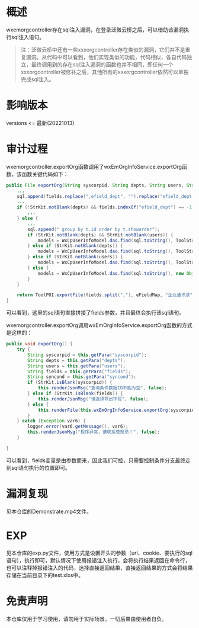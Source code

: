 # 概述

wxemorgcontroller存在sql注入漏洞，在登录泛微云桥之后，可以借助该漏洞执行sql注入语句。

> 注：泛微云桥中还有一些xxxorgcontroller存在类似的漏洞，它们并不是重复漏洞。从代码中可以看到，他们实现类似的功能，代码相似，各自代码独立，最终调用到的存在sql注入漏洞的函数也并不相同，即任何一个xxxorgcontroller被修补之后，其他所有的xxxorgcontroller依然可以单独完成sql注入。

# 影响版本

versions <= 最新(20221013)

# 审计过程

wxemorgcontroller.exportOrg函数调用了wxEmOrgInfoService.exportOrg函数，该函数关键代码如下：

```java
public File exportOrg(String syscorpid, String depts, String users, String fields, String syncond) throws Exception {
    ...
    sql.append(fields.replace(",efield_dept", "").replace("efield_dept,", "").replace("efield_dept", "").replace("efield_name", "u.name as efield_name").replace("efield_wxuserid", "u.wxuserid as efield_wxuserid").replace("efield_post", "u.post as efield_post").replace("efield_sex", "case when u.sex = 1 then '男' when u.sex = 2 then '女' else '未知' end as efield_sex").replace("efield_weixin", "u.weixin as efield_weixin").replace("efield_mobile", "u.mobile as efield_mobile").replace("efield_email", "u.email as efield_email").replace("efield_tel_custom", "u.tel as efield_tel").replace("efield_telephone", "u.tel as efield_telephone").replace("efield_jobnumber", "u.jobnumber as efield_jobnumber").replace("efield_status", "case when u.isattend = 1 then '已激活' when u.isattend = 2 then '已禁用' when u.isattend = 0 then '未激活' else '未知' end as efield_status").replace("efield_relatesys", "group_concat(c.sysname) as efield_relatesys").replace("efield_relateaccount", "group_concat(b.outsysuserid) as efield_relateaccount").replace("efield_lastsynerror", "u.lastsynerror as efield_lastsynerror"));
    ...
    if (!StrKit.notBlank(depts) && fields.indexOf("efield_dept") == -1) {
        ...
    } else {
        ...
        sql.append(" group by t.id order by t.showorder");
        if (StrKit.notBlank(depts) && StrKit.notBlank(users)) {
            models = WxCpUserInfoModel.dao.find(sql.toString(), ToolString.mergeAllSqlParams(new Object[]{syscorpid, ToolString.buildSqlInParams(depts.replaceAll("\\|", ",")), ToolString.buildSqlInParams(users.replaceAll("\\|", ","))}));
        } else if (StrKit.notBlank(depts)) {
            models = WxCpUserInfoModel.dao.find(sql.toString(), ToolString.mergeAllSqlParams(new Object[]{syscorpid, ToolString.buildSqlInParams(depts.replaceAll("\\|", ","))}));
        } else if (StrKit.notBlank(users)) {
            models = WxCpUserInfoModel.dao.find(sql.toString(), ToolString.mergeAllSqlParams(new Object[]{syscorpid, ToolString.buildSqlInParams(users.replaceAll("\\|", ","))}));
        } else {
            models = WxCpUserInfoModel.dao.find(sql.toString(), new Object[]{syscorpid});
        }
    }

    return ToolPOI.exportFile(fields.split(","), eFieldMap, "企业通讯录", "通讯录", models);
}
```

可以看到，这里的sql语句直接拼接了fields参数，并且最终会执行该sql语句。

wxemorgcontroller.exportOrg调用wxEmOrgInfoService.exportOrg函数的方式是这样的：

```java
public void exportOrg() {
    try {
        String syscorpid = this.getPara("syscorpid");
        String depts = this.getPara("depts");
        String users = this.getPara("users");
        String fields = this.getPara("fields");
        String syncond = this.getPara("syncond");
        if (StrKit.isBlank(syscorpid)) {
            this.renderJsonMsg("查询条件数据ID不能为空", false);
        } else if (StrKit.isBlank(fields)) {
            this.renderJsonMsg("请选择导出字段", false);
        } else {
            this.renderFile(this.wxEmOrgInfoService.exportOrg(syscorpid, depts, users, fields, syncond));
        }
    } catch (Exception var6) {
        logger.error(var6.getMessage(), var6);
        this.renderJsonMsg("程序异常，请联系管理员！", false);
    }

}
```

可以看到，fields变量是由参数而来，因此我们可控，只需要控制条件分支最终走到sql语句执行的位置即可。

# 漏洞复现

见本仓库的Demonstrate.mp4文件。

# EXP

见本仓库的exp.py文件，使用方式是设置开头的参数（url、cookie、要执行的sql语句），执行即可，默认情况下使用报错注入执行，会将执行结果返回在命令行，也可以注释掉报错注入的代码，选择直接返回结果，直接返回结果的方式会将结果存储在当前目录下的test.xlxs中。

# 免责声明

本仓库仅用于学习使用，请勿用于实际场景，一切后果由使用者自负。